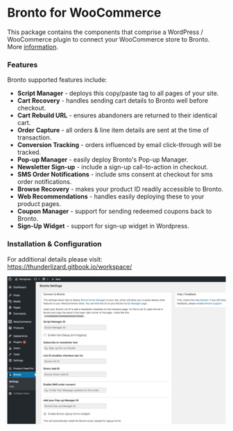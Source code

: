 # Bronto for WooCommerce
This package contains the components that comprise a WordPress / WooCommerce plugin to connect your WooCommerce store to Bronto.  More [information](https://thunderlizard.gitbook.io/workspace/ "information").

### Features
Bronto supported features include:
- **Script Manager** - deploys this copy/paste tag to all pages of your site.
- **Cart Recovery** - handles sending cart details to Bronto well before checkout.
- **Cart Rebuild URL** - ensures abandoners are returned to their identical cart.
- **Order Capture** - all orders & line item details are sent at the time of transaction.
- **Conversion Tracking** - orders influenced by email click-through will be tracked.
- **Pop-up Manager** - easily deploy Bronto's Pop-up Manager.
- **Newsletter Sign-up** - include a sign-up call-to-action in checkout.
- **SMS Order Notifications** - include sms consent at checkout for sms order notifications.
- **Browse Recovery** - makes your product ID readily accessible to Bronto.
- **Web Recommendations** - handles easily deploying these to your product pages.
- **Coupon Manager** - support for sending redeemed coupons back to Bronto.
- **Sign-Up Widget** - support for sign-up widget in Wordpress.

### Installation & Configuration

For additional details please visit:  https://thunderlizard.gitbook.io/workspace/

[![Screenshot](https://github.com/TheThunderLizard/bronto_woocommerce/blob/master/screenshot.png "Screenshot")](https://thunderlizard.gitbook.io/workspace/ "Screenshot")
